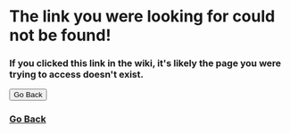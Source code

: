 # The link you were looking for could not be found!

### If you clicked this link in the wiki, it's likely the page you were trying to access doesn't exist.

<button onclick="history.back()">Go Back</button>
### [Go Back](history.back())
